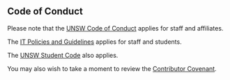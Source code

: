 ## Code of Conduct

Please note that the [UNSW Code of Conduct][unsw-code-of-conduct] applies 
for staff and affiliates.

The [IT Policies and Guidelines][unsw-it-policies] applies for staff and 
students.

The [UNSW Student Code][unsw-student-code] also applies.

You may also wish to take a moment to review the [Contributor Covenant][contributor-covenant].

[contributor-covenant]: https://www.contributor-covenant.org/
[unsw-code-of-conduct]: https://www.gs.unsw.edu.au/policy/documents/codeofconduct.pdf
[unsw-it-policies]: https://it.unsw.edu.au/staff/policies/index.html
[unsw-student-code]: https://student.unsw.edu.au/conduct

